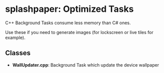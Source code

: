 # splashpaper: Optimized Tasks

C++ Background Tasks consume less memory than C# ones.

Use these if you need to generate images (for lockscreen or live tiles for example).

## Classes

* **WallUpdater.cpp**: Background Task which update the device wallpaper